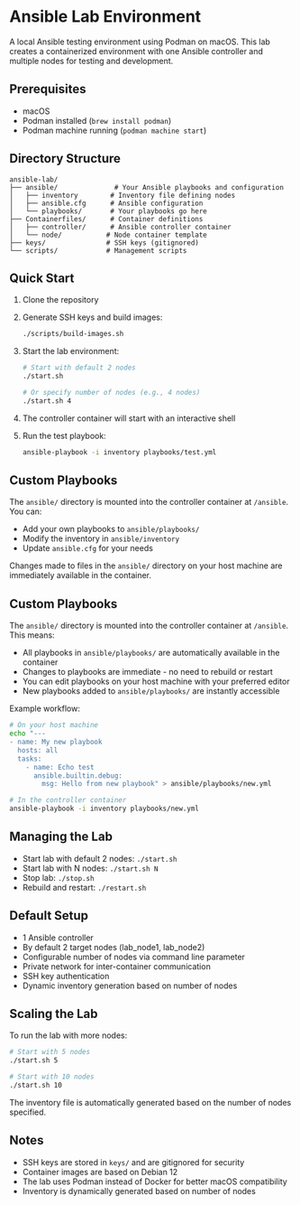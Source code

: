 # Ansible Lab Environment

A local Ansible testing environment using Podman on macOS. This lab creates a containerized environment with one Ansible controller and multiple nodes for testing and development.

## Prerequisites

- macOS
- Podman installed (`brew install podman`)
- Podman machine running (`podman machine start`)

## Directory Structure

```
ansible-lab/
├── ansible/              # Your Ansible playbooks and configuration
│   ├── inventory        # Inventory file defining nodes
│   ├── ansible.cfg      # Ansible configuration
│   └── playbooks/       # Your playbooks go here
├── Containerfiles/      # Container definitions
│   ├── controller/      # Ansible controller container
│   └── node/           # Node container template
├── keys/               # SSH keys (gitignored)
└── scripts/            # Management scripts
```

## Quick Start

1. Clone the repository
2. Generate SSH keys and build images:

   ```bash
   ./scripts/build-images.sh
   ```

3. Start the lab environment:

   ```bash
   # Start with default 2 nodes
   ./start.sh

   # Or specify number of nodes (e.g., 4 nodes)
   ./start.sh 4
   ```

4. The controller container will start with an interactive shell
5. Run the test playbook:

   ```bash
   ansible-playbook -i inventory playbooks/test.yml
   ```

## Custom Playbooks

The `ansible/` directory is mounted into the controller container at `/ansible`. You can:

- Add your own playbooks to `ansible/playbooks/`
- Modify the inventory in `ansible/inventory`
- Update `ansible.cfg` for your needs

Changes made to files in the `ansible/` directory on your host machine are immediately available in the container.

## Custom Playbooks

The `ansible/` directory is mounted into the controller container at `/ansible`. This means:

- All playbooks in `ansible/playbooks/` are automatically available in the container
- Changes to playbooks are immediate - no need to rebuild or restart
- You can edit playbooks on your host machine with your preferred editor
- New playbooks added to `ansible/playbooks/` are instantly accessible

Example workflow:

```bash
# On your host machine
echo "---
- name: My new playbook
  hosts: all
  tasks:
    - name: Echo test
      ansible.builtin.debug:
        msg: Hello from new playbook" > ansible/playbooks/new.yml

# In the controller container
ansible-playbook -i inventory playbooks/new.yml
```

## Managing the Lab

- Start lab with default 2 nodes: `./start.sh`
- Start lab with N nodes: `./start.sh N`
- Stop lab: `./stop.sh`
- Rebuild and restart: `./restart.sh`

## Default Setup

- 1 Ansible controller
- By default 2 target nodes (lab_node1, lab_node2)
- Configurable number of nodes via command line parameter
- Private network for inter-container communication
- SSH key authentication
- Dynamic inventory generation based on number of nodes

## Scaling the Lab

To run the lab with more nodes:

```bash
# Start with 5 nodes
./start.sh 5

# Start with 10 nodes
./start.sh 10
```

The inventory file is automatically generated based on the number of nodes specified.

## Notes

- SSH keys are stored in `keys/` and are gitignored for security
- Container images are based on Debian 12
- The lab uses Podman instead of Docker for better macOS compatibility
- Inventory is dynamically generated based on number of nodes
